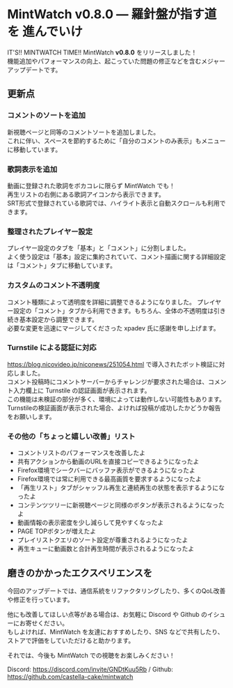 # MintWatch v0.8.0 ― 羅針盤が指す道を 進んでいけ
IT'S!! MINTWATCH TIME!! MintWatch **v0.8.0** をリリースしました！   
機能追加やパフォーマンスの向上、起こっていた問題の修正などを含むメジャーアップデートです。   

## 更新点

### コメントのソートを追加
新視聴ページと同等のコメントソートを追加しました。   
これに伴い、スペースを節約するために「自分のコメントのみ表示」もメニューに移動しています。   

### 歌詞表示を追加
動画に登録された歌詞をボカコレに限らず MintWatch でも！   
再生リストの右側にある歌詞アイコンから表示できます。   
SRT形式で登録されている歌詞では、ハイライト表示と自動スクロールも利用できます。    

### 整理されたプレイヤー設定
プレイヤー設定のタブを「基本」と「コメント」に分割しました。   
よく使う設定は「基本」設定に集約されていて、コメント描画に関する詳細設定は「コメント」タブに移動しています。

### カスタムのコメント不透明度
コメント種類によって透明度を詳細に調整できるようになりました。
プレイヤー設定の「コメント」タブから利用できます。もちろん、全体の不透明度は引き続き基本設定から調整できます。   
必要な変更を迅速にマージしてくださった xpadev 氏に感謝を申し上げます。

### Turnstile による認証に対応
https://blog.nicovideo.jp/niconews/251054.html で導入されたボット検証に対応しました。   
コメント投稿時にコメントサーバーからチャレンジが要求された場合は、コメント入力欄上に Turnstile の認証画面が表示されます。   
この機能は未検証の部分が多く、環境によっては動作しない可能性もあります。   
Turnstileの検証画面が表示された場合、よければ投稿が成功したかどうか報告をお願いします。

### その他の「ちょっと嬉しい改善」リスト
- コメントリストのパフォーマンスを改善したよ
- 共有アクションから動画のURLを直接コピーできるようになったよ
- Firefox環境でシークバーにバッファ表示ができるようになったよ
- Firefox環境では常に利用できる最高画質を要求するようになったよ
- 「再生リスト」タブがシャッフル再生と連続再生の状態を表示するようになったよ
- コンテンツツリーに新視聴ページと同様のボタンが表示されるようになったよ
- 動画情報の表示密度を少し減らして見やすくなったよ
- PAGE TOPボタンが増えたよ
- プレイリストクエリのソート設定が尊重されるようになったよ
- 再生キューに動画数と合計再生時間が表示されるようになったよ

## 磨きのかかったエクスペリエンスを
今回のアップデートでは、通信系統をリファクタリングしたり、多くのQoL改善や修正を行っています。

他にも改善してほしい点等がある場合は、お気軽に Discord や Github のイシューにお寄せください。   
もしよければ、MintWatch を友達におすすめしたり、SNS などで共有したり、ストアで評価をしていただけると助かります。   

それでは、今後も MintWatch での視聴をお楽しみください！

Discord: https://discord.com/invite/GNDtKuu5Rb / Github: https://github.com/castella-cake/mintwatch   
